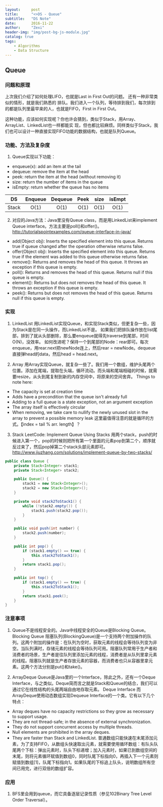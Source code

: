 ```yaml
---
layout:     post
title:      "<>DS - Queue"
subtitle:   "DS Note"
date:       2016-11-22
author:     "Zexi"
header-img: "img/post-bg-js-module.jpg"
catalog: true
tags:
    - Algorithms
    - Data Structure
---
```




## Queue

### 问题和原理
上次我们介绍了如何处理LIFO，也就是Last in First Out的问题。 还有一种非常类似的情形，就是我们熟悉的 排队。我们进入一个队列，等待排到我们，每次排到的都是队列里最早来的人，也就是FIFO，First in First Out。
 
这种功能，应该如何实现呢？你也许会猜到，类似于Stack，用Array、ArrayList、LinkedList也一样都能实 现，但也都比较麻烦。同样类似于Stack，我们也可以设计一种直接实现FIFO功能的数据结构，也就是队列Queue。

### 功能、方法及复杂度

1. Queue实现以下功能：
*	enqueue(x): add an item at the tail
*	dequeue: remove the item at the head
*	peek: return the item at the head (without removing it)
*	size: return the number of items in the queue
*	isEmpty: return whether the queue has no items

| DS    | Enqueue | Dequeue | Peek | size | isEmpt |
|:-----:|:-------:|:-------:|:----:|:----:|:------:|
| Stack | O(1)    | O(1)    |O(1)  |O(1)  |O(1)    |

2. 对应的Java方法：Java里没有Queue class，而是用LinkedList来implement Queue interface。方法主要是poll()和offer()。
http://tutorialspointexamples.com/queue-interface-in-java/
*	add(Object obj): Inserts the specified element into this queue. Returns true if queue changed after the operation otherwise returns false.
*	offer(Object obj): Inserts the specified element into this queue. Returns true if the element was added to this queue otherwise returns false.
*	remove(): Returns and removes the head of this queue. It throws an exception if this queue is empty.
*	poll(): Returns and removes the head of this queue. Returns null if this queue is empty.
*	element(): Returns but does not removes the head of this queue. It throws an exception if this queue is empty.
*	peek(): Returns but does not removes the head of this queue. Returns null if this queue is empty.

### 实现

1.	LinkedList 用LinkedList实现Queue，和实现Stack类似，但更复杂一些，因为Stack是在同一头操作，而LinkedList不是。 如果我们把排队操作放在list尾部，排到了就从头部删除，那么要enqueue就得先traverse到尾部，时间O(N)，没效率。 如何改进呢？保持一个到尾部的Node：rear即可。每次enqueue，用rear.next把newNode连上，然后rear = newNode。dequeue直接弹head的data，然后head = head.next。

2.	Array
用Array实现Queue，就复杂一些了。我们用一个数组，维护头尾两个位置。添加在尾端，提取在头端，循环流动。而头端和尾端相碰的时候，就需要resize，从头到尾复制到新的内存空间中，将原来的空间舍弃。
Things to note here:
- The capacity is set at creation time
- Adds have a precondition that the queue isn't already full
- Adding to a full queue is a state exception, not an argument exception
- The array itself is effectively circular
- When removing, we take care to nullify the newly unused slot in the array to prevent a possible memory leak
这里最值得注意的就是循环的方式。【index = tail % arr. length】？

3.	Stack
LeetCode: Implement Queue Using Stacks
用两个stack，push的时候进入第一个，pop的时候则把所有第一个里面的元素pop到第二个，顺序就反过来了，然后pop掉第二个stack头部元素即可。
http://www.jiuzhang.com/solutions/implement-queue-by-two-stacks/

```java
public class Queue {
    private Stack<Integer> stack1;
    private Stack<Integer> stack2;

    public Queue() {
        stack1 = new Stack<Integer>();
        stack2 = new Stack<Integer>();
    }

    private void stack2ToStack1() {
        while (!stack2.empty()) {
            stack1.push(stack2.pop());
        }
    }

    public void push(int number) {
        stack2.push(number);
    }

    public int pop() {
        if (stack1.empty() == true) {
            this.stack2ToStack1();
        }
        return stack1.pop();
    }

    public int top() {
        if (stack1.empty() == true) {
            this.stack2ToStack1();
        }
        return stack1.peek();
    }
}
```

### 注意事项

1.	Queue不是线程安全的。Java中线程安全的Queue是Blocking Queue。 Blocking Queue 阻塞队列(BlockingQueue)是一个支持两个附加操作的队列。这两个附加的操作是：在队列为空时，获取元素的线程会等待队列变为非空。当队列满时，存储元素的线程会等待队列可用。阻塞队列常用于生产者和消费者的场景，生产者是往队列里添加元素的线程，消费者是从队列里拿元素的线程。阻塞队列就是生产者存放元素的容器，而消费者也只从容器里拿元素。这两个方法分别是put()和take()。

2.	ArrayDeque Queue是Java里的一个Interface，除此之外，还有一个Deque Interface，与之类似。Deque简而言之就是Stack和Queue的结合，我们可以通过它在线性结构的头尾两端自由地存取元素。 Deque Interface
而ArrayDeque使用动态数组实现Dequeue Interface的一个类。它有以下几个特点：
*	Array deques have no capacity restrictions so they grow as necessary to support usage.
*	They are not thread-safe; in the absence of external synchronization.
*	They do not support concurrent access by multiple threads.
*	Null elements are prohibited in the array deques.
*	They are faster than Stack and LinkedList.
普通数组只能快速在末尾添加元素，为了支持FIFO，从数组头快速取出元素，就需要使用循环数组：有队头队尾两个下标：弹出元素时，队头下标递增；加入元素时，如果已到数组空间的末尾，则将元素循环赋值到数组0，同时队尾下标指向0，再插入下一个元素则赋值到数组[1]，队尾下标指向1。如果队尾的下标追上队头，说明数组所有空间已用完，进行双倍的数组扩容。

### 应用

1.	BFS里会用到queue，而它具备逐层记录性质（参见102Binary Tree Level Order Traversal）。
